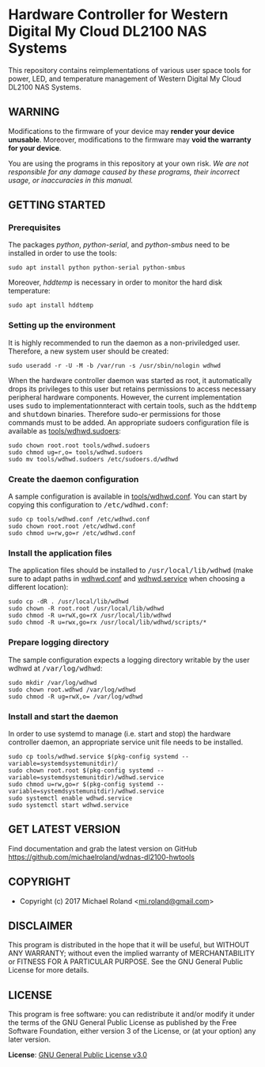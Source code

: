 # Hardware Controller for Western Digital My Cloud DL2100 NAS Systems

This repository contains reimplementations of various user space tools for power,
LED, and temperature management of Western Digital My Cloud DL2100 NAS Systems.


## WARNING

Modifications to the firmware of your device may **render your device unusable**.
Moreover, modifications to the firmware may **void the warranty for your device**.

You are using the programs in this repository at your own risk. *We are not
responsible for any damage caused by these programs, their incorrect usage, or
inaccuracies in this manual.*


## GETTING STARTED


### Prerequisites

The packages *python*, *python-serial*, and *python-smbus* need to be installed
in order to use the tools:

    sudo apt install python python-serial python-smbus

Moreover, *hddtemp* is necessary in order to monitor the hard disk temperature:

    sudo apt install hddtemp


### Setting up the environment

It is highly recommended to run the daemon as a non-priviledged user. Therefore, a
new system user should be created:

    sudo useradd -r -U -M -b /var/run -s /usr/sbin/nologin wdhwd

When the hardware controller daemon was started as root, it automatically drops its
privileges to this user but retains permissions to access necessary peripheral
hardware components. However, the current implementation uses <samp>sudo</samp> to
implementationnteract with certain tools, such as the <samp>hddtemp</samp> and
<samp>shutdown</samp> binaries. Therefore sudo-er permissions for those commands
must to be added. An appropriate sudoers configuration file is available as
[tools/wdhwd.sudoers](tools/wdhwd.sudoers):

    sudo chown root.root tools/wdhwd.sudoers
    sudo chmod ug=r,o= tools/wdhwd.sudoers
    sudo mv tools/wdhwd.sudoers /etc/sudoers.d/wdhwd


### Create the daemon configuration

A sample configuration is available in [tools/wdhwd.conf](tools/wdhwd.conf). You can
start by copying this configuration to <samp>/etc/wdhwd.conf</samp>:

    sudo cp tools/wdhwd.conf /etc/wdhwd.conf
    sudo chown root.root /etc/wdhwd.conf
    sudo chmod u=rw,go=r /etc/wdhwd.conf


### Install the application files

The application files should be installed to <samp>/usr/local/lib/wdhwd</samp> (make
sure to adapt paths in [wdhwd.conf](tools/wdhwd.conf) and [wdhwd.service](tools/wdhwd.service)
when choosing a different location):

    sudo cp -dR . /usr/local/lib/wdhwd
    sudo chown -R root.root /usr/local/lib/wdhwd
    sudo chmod -R u=rwX,go=rX /usr/local/lib/wdhwd
    sudo chmod -R u=rwx,go=rx /usr/local/lib/wdhwd/scripts/*


### Prepare logging directory

The sample configuration expects a logging directory writable by the user wdhwd at
<samp>/var/log/wdhwd</samp>:

    sudo mkdir /var/log/wdhwd
    sudo chown root.wdhwd /var/log/wdhwd
    sudo chmod -R ug=rwX,o= /var/log/wdhwd


### Install and start the daemon

In order to use systemd to manage (i.e. start and stop) the hardware controller
daemon, an appropriate service unit file needs to be installed. 

    sudo cp tools/wdhwd.service $(pkg-config systemd --variable=systemdsystemunitdir)/
    sudo chown root.root $(pkg-config systemd --variable=systemdsystemunitdir)/wdhwd.service
    sudo chmod u=rw,go=r $(pkg-config systemd --variable=systemdsystemunitdir)/wdhwd.service
    sudo systemctl enable wdhwd.service
    sudo systemctl start wdhwd.service


## GET LATEST VERSION

Find documentation and grab the latest version on GitHub
<https://github.com/michaelroland/wdnas-dl2100-hwtools>


## COPYRIGHT

- Copyright (c) 2017 Michael Roland <<mi.roland@gmail.com>>


## DISCLAIMER

This program is distributed in the hope that it will be useful,
but WITHOUT ANY WARRANTY; without even the implied warranty of
MERCHANTABILITY or FITNESS FOR A PARTICULAR PURPOSE.  See the
GNU General Public License for more details.


## LICENSE

This program is free software: you can redistribute it and/or modify
it under the terms of the GNU General Public License as published by
the Free Software Foundation, either version 3 of the License, or
(at your option) any later version.

**License**: [GNU General Public License v3.0](https://www.gnu.org/licenses/gpl-3.0.txt)

